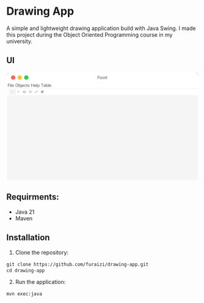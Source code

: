 # Drawing App

A simple and lightweight drawing application build with Java Swing. I made this project during the Object Oriented Programming course in my university.

## UI
![UI](./resources/ui.png)

## Requirments:

- Java 21
- Maven

## Installation

1. Clone the repository:
```
git clone https://github.com/furaizi/drawing-app.git
cd drawing-app
```

2. Run the application:
```
mvn exec:java
```